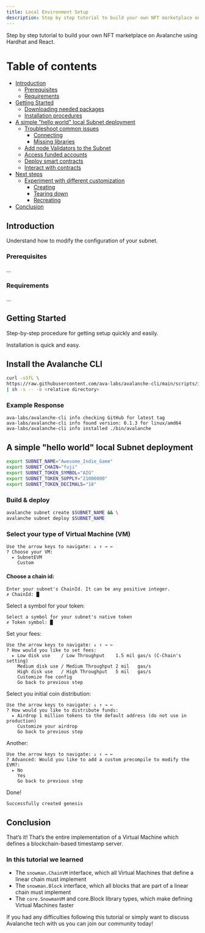 ```yaml
---
title: Local Environment Setup
description: Step by step tutorial to build your own NFT marketplace on Avalanche using Hardhat and React.
---
```


Step by step tutorial to build your own NFT marketplace on Avalanche using Hardhat and React.

# Table of contents

- [Introduction](#introduction)
  - [Prerequisites](#prerequisites)
  - [Requirements](#requirements)
- [Getting Started](#getting-started)
  - [Downloading needed packages](#downloading-needed-packages)
  - [Installation procedures](#installation-procedures)
- [A simple "hello world" local Subnet deployment](#a-simple-hello-world-local-subnet-deployment)
  - [Troubleshoot common issues](#auction-contract)
    - [Connecting](#starting-with-the-functions)
    - [Missing libraries](#events)
  - [Add node Validators to the Subnet](#contracts-for-the-marketplace)
  - [Access funded accounts](#contracts-for-the-marketplace)
  - [Deploy smart contracts](#contracts-for-the-marketplace)
  - [Interact with contracts](#contracts-for-the-marketplace)
- [Next steps](#next-steps)
  - [Experiment with different customization](#tests)
    - [Creating](#things-to-consider)
    - [Tearing down](#things-to-consider)
    - [Recreating](#things-to-consider)
- [Conclusion](#conclusion)

## Introduction

Understand how to modify the configuration of your subnet.

### Prerequisites

...

### Requirements

...

## Getting Started

Step-by-step procedure for getting setup quickly and easily.

Installation is quick and easy.

## Install the Avalanche CLI

```bash
curl -sSfL \
https://raw.githubusercontent.com/ava-labs/avalanche-cli/main/scripts/install.sh \
| sh -s -- -b <relative directory>
```

### Example Response

```
ava-labs/avalanche-cli info checking GitHub for latest tag
ava-labs/avalanche-cli info found version: 0.1.3 for linux/amd64
ava-labs/avalanche-cli info installed ./bin/avalanche
```

## A simple "hello world" local Subnet deployment

```bash
export SUBNET_NAME="Awesome_Indie_Game"
export SUBNET_CHAIN="fuji"
export SUBNET_TOKEN_SYMBOL="AIG"
export SUBNET_TOKEN_SUPPLY="21000000"
export SUBNET_TOKEN_DECIMALS="18"
```

### Build & deploy

```bash
avalanche subnet create $SUBNET_NAME && \
avalanche subnet deploy $SUBNET_NAME
```

### Select your type of Virtual Machine (VM)

```
Use the arrow keys to navigate: ↓ ↑ → ←
? Choose your VM:
  ▸ SubnetEVM
    Custom
```

#### Choose a chain id:

```
Enter your subnet's ChainId. It can be any positive integer.
✗ ChainId: █
```

Select a symbol for your token:

```
Select a symbol for your subnet's native token
✗ Token symbol: █
```

Set your fees:

```
Use the arrow keys to navigate: ↓ ↑ → ←
? How would you like to set fees:
  ▸ Low disk use    / Low Throughput    1.5 mil gas/s (C-Chain's setting)
    Medium disk use / Medium Throughput 2 mil   gas/s
    High disk use   / High Throughput   5 mil   gas/s
    Customize fee config
    Go back to previous step
```

Select you initial coin distribution:

```
Use the arrow keys to navigate: ↓ ↑ → ←
? How would you like to distribute funds:
  ▸ Airdrop 1 million tokens to the default address (do not use in production)
    Customize your airdrop
    Go back to previous step
```

Another:

```
Use the arrow keys to navigate: ↓ ↑ → ←
? Advanced: Would you like to add a custom precompile to modify the EVM?:
  ▸ No
    Yes
    Go back to previous step
```

Done!

```
Successfully created genesis
```

## Conclusion

That’s it! That’s the entire implementation of a Virtual Machine which defines a blockchain-based timestamp server.

### In this tutorial we learned

- The `snowman.ChainVM` interface, which all Virtual Machines that define a linear chain must implement
- The `snowman.Block` interface, which all blocks that are part of a linear chain must implement
- The `core.SnowmanVM` and core.Block library types, which make defining Virtual Machines faster

If you had any difficulties following this tutorial or simply want to discuss Avalanche tech with us you can join our community today!
